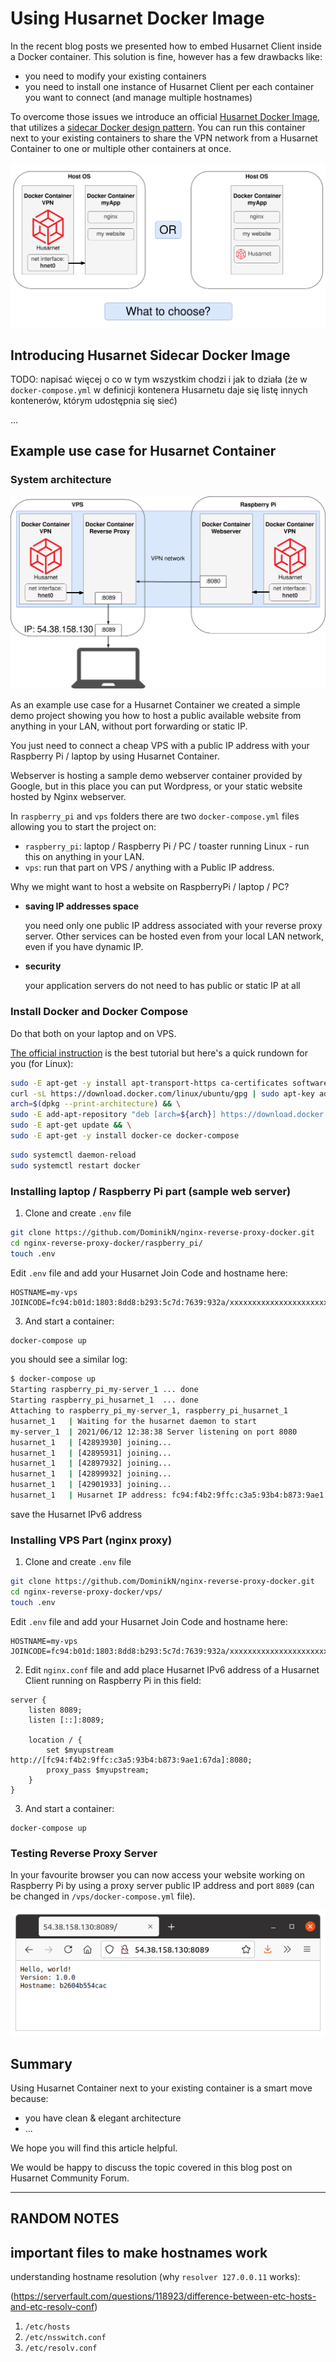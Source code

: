 <!-- # nginx-reverse-proxy-docker -->

# Using Husarnet Docker Image

In the recent blog posts we presented how to embed Husarnet Client inside a Docker container. This solution is fine, however has a few drawbacks like:
- you need to modify your existing containers
- you need to install one instance of Husarnet Client per each container you want to connect (and manage multiple hostnames)

To overcome those issues we introduce an official [Husarnet Docker Image](https://hub.docker.com/r/husarnet/husarnet), that utilizes a [sidecar Docker design pattern](https://www.magalix.com/blog/the-sidecar-pattern). You can run this container next to your existing containers to share the VPN network from a Husarnet Container to one or multiple other containers at once.

![Husarnet Docker Contatainer VPN sidecar](docs/cover-image.png)

## Introducing Husarnet Sidecar Docker Image

TODO: napisać więcej o co w tym wszystkim chodzi i jak to działa (że w `docker-compose.yml` w definicji kontenera Husarnetu daje się listę innych kontenerów, którym udostępnia się sieć)

...

## Example use case for Husarnet Container

### System architecture 

![Example application architecture - reverse proxy on cheap VPS redirecting a traffic to Raspberry Pi / laptop with no public IP](docs/architecture.png)

As an example use case for a Husarnet Container we created a simple demo project showing you how to host a public available website from anything in your LAN, without port forwarding or static IP.

You just need to connect a cheap VPS with a public IP address with your Raspberry Pi / laptop by using Husarnet Container.

Webserver is hosting a sample demo webserver container provided by Google, but in this place you can put Wordpress, or your static website hosted by Nginx webserver.

In `raspberry_pi` and `vps` folders there are two `docker-compose.yml` files allowing you to start the project on:

- `raspberry_pi`: laptop / Raspberry Pi / PC / toaster running Linux - run this on anything in your LAN.
- `vps`: run that part on VPS / anything with a Public IP address.

Why we might want to host a website on RaspberryPi / laptop / PC?

- **saving IP addresses space**

    you need only one public IP address associated with your reverse proxy server. Other services can be hosted even from your local LAN network, even if you have dynamic IP.

- **security**

    your application servers do not need to has public or static IP at all

### Install Docker and Docker Compose

Do that both on your laptop and on VPS.

[The official instruction](https://docs.docker.com/get-docker/) is the best tutorial but here's a quick rundown for you (for Linux):

```bash
sudo -E apt-get -y install apt-transport-https ca-certificates software-properties-common && \
curl -sL https://download.docker.com/linux/ubuntu/gpg | sudo apt-key add - && \
arch=$(dpkg --print-architecture) && \
sudo -E add-apt-repository "deb [arch=${arch}] https://download.docker.com/linux/ubuntu $(lsb_release -cs) stable" && \
sudo -E apt-get update && \
sudo -E apt-get -y install docker-ce docker-compose
```

```bash
sudo systemctl daemon-reload
sudo systemctl restart docker
```

### Installing laptop / Raspberry Pi part (sample web server)

1. Clone and create `.env` file

```bash
git clone https://github.com/DominikN/nginx-reverse-proxy-docker.git
cd nginx-reverse-proxy-docker/raspberry_pi/
touch .env
```

Edit `.env` file and add your Husarnet Join Code and hostname here:

```
HOSTNAME=my-vps
JOINCODE=fc94:b01d:1803:8dd8:b293:5c7d:7639:932a/xxxxxxxxxxxxxxxxxxxxxx
```

3. And start a container:

```bash
docker-compose up
```

you should see a similar log:

```bash
$ docker-compose up
Starting raspberry_pi_my-server_1 ... done
Starting raspberry_pi_husarnet_1  ... done
Attaching to raspberry_pi_my-server_1, raspberry_pi_husarnet_1
husarnet_1   | Waiting for the husarnet daemon to start
my-server_1  | 2021/06/12 12:38:38 Server listening on port 8080
husarnet_1   | [42893930] joining...
husarnet_1   | [42895931] joining...
husarnet_1   | [42897932] joining...
husarnet_1   | [42899932] joining...
husarnet_1   | [42901933] joining...
husarnet_1   | Husarnet IP address: fc94:f4b2:9ffc:c3a5:93b4:b873:9ae1:67da
```

save the Husarnet IPv6 address

### Installing VPS Part (nginx proxy)

1. Clone and create `.env` file

```bash
git clone https://github.com/DominikN/nginx-reverse-proxy-docker.git
cd nginx-reverse-proxy-docker/vps/
touch .env
```

Edit `.env` file and add your Husarnet Join Code and hostname here:

```
HOSTNAME=my-vps
JOINCODE=fc94:b01d:1803:8dd8:b293:5c7d:7639:932a/xxxxxxxxxxxxxxxxxxxxxx
```

2. Edit `nginx.conf` file and add place Husarnet IPv6 address of a Husarnet Client running on Raspberry Pi in this field:

```
server {  
    listen 8089;
    listen [::]:8089;

    location / {
        set $myupstream http://[fc94:f4b2:9ffc:c3a5:93b4:b873:9ae1:67da]:8080;
        proxy_pass $myupstream;
    }
}
```

3. And start a container:

```
docker-compose up
```

### Testing Reverse Proxy Server

In your favourite browser you can now access your website working on Raspberry Pi by using a proxy server public IP address and port `8089` (can be changed in `/vps/docker-compose.yml` file).

![accessing a proxy server from a browser](docs/results.png)



## Summary

Using Husarnet Container next to your existing container is a smart move because:
- you have clean & elegant architecture
- ...

We hope you will find this article helpful.

We would be happy to discuss the topic covered in this blog post on Husarnet Community Forum.


----------------------

## RANDOM NOTES
## important files to make hostnames work

understanding hostname resolution (why `resolver 127.0.0.11` works):


(https://serverfault.com/questions/118923/difference-between-etc-hosts-and-etc-resolv-conf)

1. `/etc/hosts`
2. `/etc/nsswitch.conf`
3. `/etc/resolv.conf`